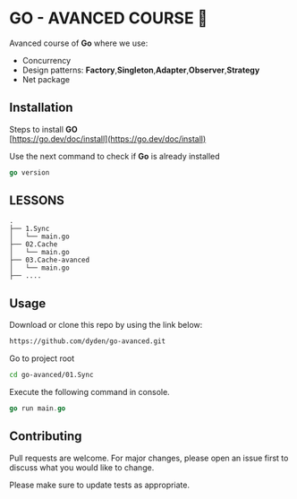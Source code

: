 # GO - AVANCED COURSE 📖

Avanced course of **Go** where we use: 
- Concurrency
- Design patterns: **Factory**,**Singleton**,**Adapter**,**Observer**,**Strategy**
- Net package 
## Installation 
Steps to install **GO**\
[https://go.dev/doc/install](https://go.dev/doc/install)

Use the next command to check if **Go** is already installed
```go
go version 
```
## LESSONS
```
.
├── 1.Sync
│   └── main.go
├── 02.Cache
│   └── main.go
├── 03.Cache-avanced
│   └── main.go
├── ....
```
## Usage
Download or clone this repo by using the link below:
```bash 
https://github.com/dyden/go-avanced.git
```
Go to project root
```bash
cd go-avanced/01.Sync
```
Execute the following command in console.
```go
go run main.go
```

## Contributing
Pull requests are welcome. For major changes, please open an issue first to discuss what you would like to change.

Please make sure to update tests as appropriate.
